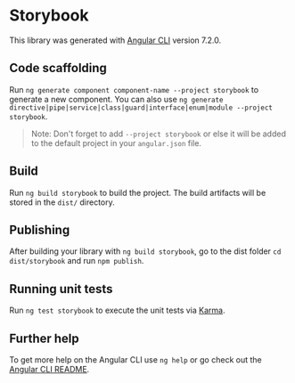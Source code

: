 # Storybook

This library was generated with [Angular CLI](https://github.com/angular/angular-cli) version 7.2.0.

## Code scaffolding

Run `ng generate component component-name --project storybook` to generate a new component. You can also use `ng generate directive|pipe|service|class|guard|interface|enum|module --project storybook`.

> Note: Don't forget to add `--project storybook` or else it will be added to the default project in your `angular.json` file.

## Build

Run `ng build storybook` to build the project. The build artifacts will be stored in the `dist/` directory.

## Publishing

After building your library with `ng build storybook`, go to the dist folder `cd dist/storybook` and run `npm publish`.

## Running unit tests

Run `ng test storybook` to execute the unit tests via [Karma](https://karma-runner.github.io).

## Further help

To get more help on the Angular CLI use `ng help` or go check out the [Angular CLI README](https://github.com/angular/angular-cli/blob/master/README.md).
